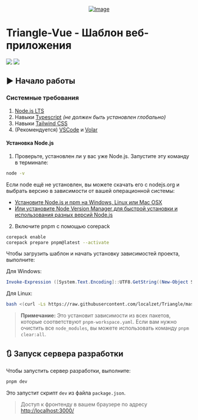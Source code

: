 <p align="center"><a href="#"><img src="https://static.zorin.space/media/logos/ZorinProjectsSP.svg" alt="Image"></a></p>

# Triangle-Vue - Шаблон веб-приложения
[![](https://img.shields.io/github/v/release/localzet/Triangle.svg?label=%D0%92%D0%B5%D1%80%D1%81%D0%B8%D1%8F)](https://github.com/localzet/Triangle/releases)
[![](https://img.shields.io/badge/license-AGPL%20V3-blue.svg?longCache=true&label=%D0%9B%D0%B8%D1%86%D0%B5%D0%BD%D0%B7%D0%B8%D1%8F)](https://www.gnu.org/licenses/agpl-3.0.en.html)

## ▶️ Начало работы

### Системные требования

1. [Node.js LTS](https://nodejs.org/en/)
2. Навыки [Typescript](https://github.com/microsoft/typescript) _(не должен быть установлен глобально)_
3. Навыки [Tailwind CSS](https://tailwindcss.com/)
4. (Рекомендуется) [VSCode](https://code.visualstudio.com/) и [Volar](https://marketplace.visualstudio.com/items?itemName=vue.volar)

#### Установка Node.js

1. Проверьте, установлен ли у вас уже Node.js. Запустите эту команду в терминале:

```bash
node -v
```

Если node ещё не установлен, вы можете скачать его с nodejs.org и выбрать версию в зависимости от вашей операционной системы:

- <a href="https://nodejs.org/en/download/" target="_blank">Установите Node.js и npm на Windows, Linux или Mac OSX</a>
- <a href="https://github.com/nvm-sh/nvm" target="_blank">Или установите Node Version Manager для быстрой установки и использования разных версий Node.js</a>

2. Включите pnpm с помощью corepack

```bash
corepack enable
corepack prepare pnpm@latest --activate
```

Чтобы загрузить шаблон и начать установку зависимостей проекта, выполните:

Для Windows:
```powershell
Invoke-Expression ([System.Text.Encoding]::UTF8.GetString((New-Object System.Net.WebClient).DownloadData('https://raw.githubusercontent.com/localzet/Triangle/master/install.ps1')))
```

Для Linux:
```bash
bash <(curl -Ls https://raw.githubusercontent.com/localzet/Triangle/master/install.sh)
```

> **Примечание:** Это установит зависимости из всех пакетов, которые соответствуют `pnpm-workspace.yaml`. Если вам нужно очистить все `node_modules`, вы можете использовать команду `pnpm clear:all`.

## 🔃 Запуск сервера разработки

Чтобы запустить сервер разработки, выполните:

```bash
pnpm dev
```

Это запустит скрипт `dev` из файла `package.json`.

> Доступ к фронтенду в вашем браузере по адресу [http://localhost:3000/](http://localhost:3000/)
